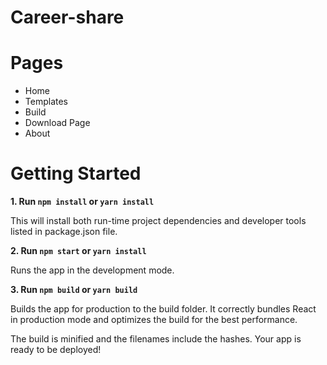 # Career-share

# Pages

* Home
* Templates
* Build
* Download Page
* About

# Getting Started

**1. Run `npm install` or `yarn install`**

This will install both run-time project dependencies and developer tools listed in package.json file.

**2. Run `npm start` or `yarn install`**

Runs the app in the development mode.
      
**3. Run `npm build` or `yarn build`**

Builds the app for production to the build folder. It correctly bundles React in production mode and optimizes the build for the best performance.

The build is minified and the filenames include the hashes. Your app is ready to be deployed!
